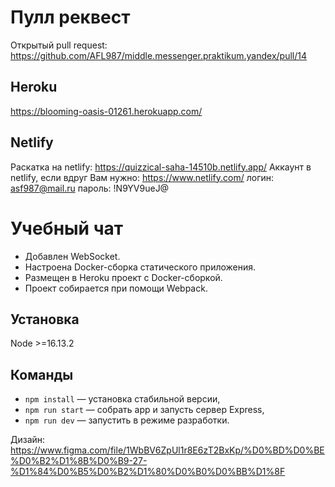 # Пулл реквест
Открытый pull request: https://github.com/AFL987/middle.messenger.praktikum.yandex/pull/14

## Heroku
https://blooming-oasis-01261.herokuapp.com/

## Netlify
Раскатка на netlify: https://quizzical-saha-14510b.netlify.app/
Аккаунт в netlify, если вдруг Вам нужно:
https://www.netlify.com/
логин: asf987@mail.ru
пароль: !N9YV9ueJ@

# Учебный чат
- Добавлен WebSocket.
- Настроена Docker-сборка статического приложения.
- Размещен в Heroku проект с Docker-сборкой.
- Проект собирается при помощи Webpack.

## Установка

Node >=16.13.2

## Команды

- `npm install` — установка стабильной версии,
- `npm run start` — собрать app и запусть сервер Express,
- `npm run dev` — запустить в режиме разработки.



Дизайн: https://www.figma.com/file/1WbBV6ZpUl1r8E6zT2BxKp/%D0%BD%D0%BE%D0%B2%D1%8B%D0%B9-27-%D1%84%D0%B5%D0%B2%D1%80%D0%B0%D0%BB%D1%8F

